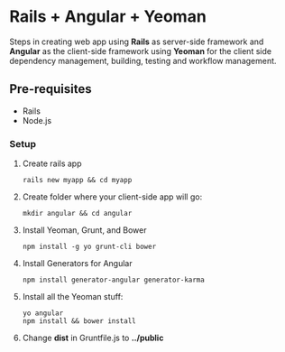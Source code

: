 # Rails + Angular + Yeoman
Steps in creating web app using **Rails** as server-side framework and
**Angular** as the client-side framework using **Yeoman** for the client
side dependency management, building, testing and workflow management.

## Pre-requisites
* Rails
* Node.js

### Setup
1. Create rails app
    ```
    rails new myapp && cd myapp
    ```
2. Create folder where your client-side app will go:
    ```
    mkdir angular && cd angular
    ```
3. Install Yeoman, Grunt, and Bower
    ```
    npm install -g yo grunt-cli bower
    ```
4. Install Generators for Angular
    ```
    npm install generator-angular generator-karma
    ```
5. Install all the Yeoman stuff:
    ```
    yo angular
    npm install && bower install
    ```
6. Change **dist** in Gruntfile.js to **../public**
